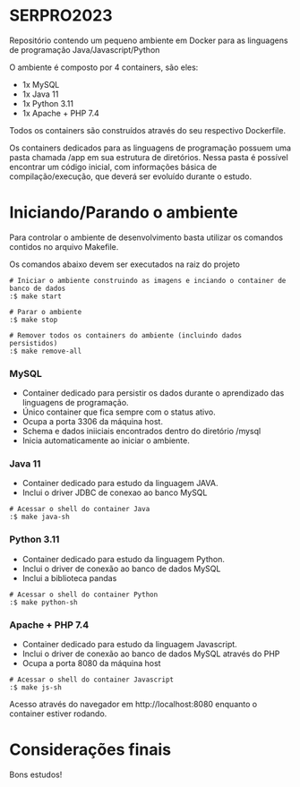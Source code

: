 # SERPRO2023
Repositório contendo um pequeno ambiente em Docker para as linguagens de programação Java/Javascript/Python

O ambiente é composto por 4 containers, são eles:
* 1x MySQL
* 1x Java 11
* 1x Python 3.11
* 1x Apache + PHP 7.4

Todos os containers são construídos através do seu respectivo Dockerfile.

Os containers dedicados para as linguagens de programação possuem uma pasta chamada /app em sua estrutura de diretórios. Nessa pasta é possível encontrar um código inicial, com informações básica de compilação/execução, que deverá ser evoluído durante o estudo.

# Iniciando/Parando o ambiente
Para controlar o ambiente de desenvolvimento basta utilizar os comandos contidos no arquivo Makefile.

Os comandos abaixo devem ser executados na raiz do projeto
```
# Iniciar o ambiente construindo as imagens e inciando o container de banco de dados
:$ make start

```

```
# Parar o ambiente
:$ make stop

```

```
# Remover todos os containers do ambiente (incluindo dados persistidos)
:$ make remove-all

```

### MySQL
* Container dedicado para persistir os dados durante o aprendizado das linguagens de programação.
* Único container que fica sempre com o status ativo.
* Ocupa a porta 3306 da máquina host.
* Schema e dados iniiciais encontrados dentro do diretório /mysql
* Inicia automaticamente ao iniciar o ambiente.

### Java 11
* Container dedicado para estudo da linguagem JAVA.
* Inclui o driver JDBC de conexao ao banco MySQL


```
# Acessar o shell do container Java
:$ make java-sh
```

### Python 3.11
* Container dedicado para estudo da linguagem Python.
* Inclui o driver de conexão ao banco de dados MySQL
* Inclui a biblioteca pandas

```
# Acessar o shell do container Python
:$ make python-sh
```

### Apache + PHP 7.4
* Container dedicado para estudo da linguagem Javascript.
* Inclui o driver de conexão ao banco de dados MySQL através do PHP
* Ocupa a porta 8080 da máquina host

```
# Acessar o shell do container Javascript
:$ make js-sh
```

Acesso através do navegador em http://localhost:8080 enquanto o container estiver rodando.

# Considerações finais
Bons estudos!



